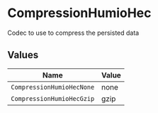 # CompressionHumioHec

Codec to use to compress the persisted data


## Values

| Name                      | Value                     |
| ------------------------- | ------------------------- |
| `CompressionHumioHecNone` | none                      |
| `CompressionHumioHecGzip` | gzip                      |